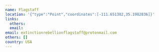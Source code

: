 ```yaml
---
name: Flagstaff
location: '{"type":"Point","coordinates":[-111.651302,35.1982836]}'
links:
  others: 
  email: 
email: extinctionrebellionflagstaff@protonmail.com
others: []
country: USA
---
```

